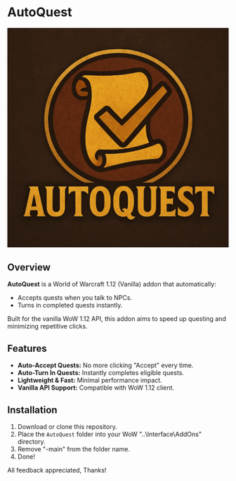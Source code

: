 # AutoQuest

![AutoQuest](./AutoQuest.png)

## Overview
**AutoQuest** is a World of Warcraft 1.12 (Vanilla) addon that automatically:
- Accepts quests when you talk to NPCs.
- Turns in completed quests instantly.

Built for the vanilla WoW 1.12 API, this addon aims to speed up questing and minimizing repetitive clicks.

## Features
- **Auto-Accept Quests:** No more clicking "Accept" every time.
- **Auto-Turn In Quests:** Instantly completes eligible quests.
- **Lightweight & Fast:** Minimal performance impact.
- **Vanilla API Support:** Compatible with WoW 1.12 client.

## Installation
1. Download or clone this repository.
2. Place the `AutoQuest` folder into your WoW "..\Interface\AddOns" directory.
3. Remove "-main" from the folder name.
4. Done!

All feedback appreciated,
Thanks!
